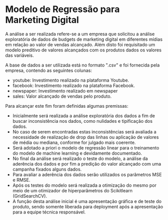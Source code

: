 # Modelo de Regressão para Marketing Digital

A análise a ser realizada refere-se a um empresa que solicitou a análise exploratória de dados de budgets de marketing digital em diferentes mídias em relação ao valor de vendas alcançado. Além disto foi requisitado um modelo preditivo de valores alcançados com os produtos dados os valores das variáveis.

A base de dados a ser utilizada está no formato ".csv" e foi fornecida pela empresa, contendo as seguintes colunas:

  - youtube: Investimento realizado na plataforma Youtube.
  - facebook: Investimento realizado na plataforma Facebook.
  - newspaper: Investimento realizado em newspaper
  - sales: Valor alcançado de vendas pelo produto.
    
Para alcançar este fim foram definidas algumas premissas:
  - Inicialmente será realizada a análise exploratória dos dados a fim de buscar inconsistência nos dados, como nulidades e tipificação dos dados.
  - No caso de serem encontradas estas inconsistências será avaliada a necessidade de realização de drop das linhas ou aplicação de valores de média ou mediana, conforme for julgado mais coerente.
  - Será adotado a priori o modelo de regressão linear para o treinamento do modelo de machine learning e devidamente documentado.
  - No final da análise será realizado o teste do modelo, a análise da aderência dos dados e por fim a predição do valor alcançado com uma campanha fixados alguns dados.
  - Para avaliar a aderência dos dados serão utilizados os parâmetros MSE e RMSE.
  - Após os testes do modelo será realizada a otimização do mesmo por meio de um otimizador de hiperparâmetros do Scikitlearn (GridSearchCV).
  - A função desta análise inicial é uma apresentação gráfica e de teste do produto, sendo somente liberada para deployment após a apresentação para a equipe técnica responsável.
